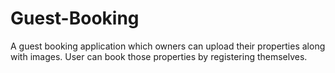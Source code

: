 # Guest-Booking
A guest booking application which owners can upload their properties along with images. User can book those properties by registering themselves.

